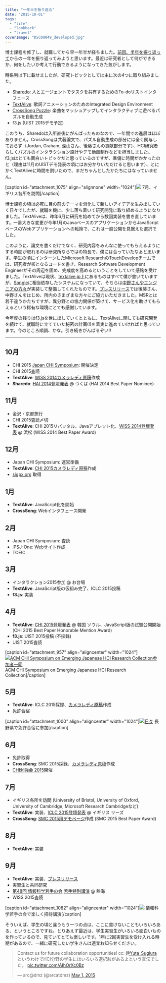 ```yaml
---
title: "一年半を振り返る"
date: "2015-10-01"
tags: 
  - "life"
  - "lookback"
  - "travel"
coverImage: "DSC00049_developed.jpg"
---
```


博士課程を修了し、就職してから早一年半が経ちました。[前回、半年を振り返って](http://junkato.jp/ja/blog/2014/09/25/half-yearly-review/)からの一年を振り返ってみようと思います。最近は研究者として何ができるか、何をしたいか考えて行動できるようになってきた気がします。

時系列は下に載せましたが、研究トピックとしては主に次の4つに取り組みました。

- [Sharedo](http://junkato.jp/ja/sharedo/): 人とエージェントでタスクを共有するためのTo-doリストインタフェース
- [TextAlive](https://staff.aist.go.jp/jun.kato/TextAlive/): 歌詞アニメーションのためのIntegrated Design Environment
- [CrossSong Puzzle](https://staff.aist.go.jp/jun.kato/CrossSong/): 楽曲をマッシュアップしてインタラクティブに遊べるパズルを自動生成
- f3.js (UIST 2015デモ予定)

このうち、Sharedoは入所直後にがんばったものなので、一年間での進展はほぼありません。CrossSongは共著論文で、パズル自動生成の部分には全く関与しておらず（Jordan, Graham, 深山さん、後藤さんの貢献部分です）、HCI研究者らしくパズルのインタラクション設計やデモ動画制作などを担当しました。f3.jsはとても面白いトピックだと思っているのですが、準備に時間がかかったのと（理由は11月のUISTデモ発表の頃にはお分かりいただけると思います）、とにかくTextAliveに時間を割いたので、まだちゃんとしたかたちにはなっていません。

\[caption id="attachment\_1075" align="alignnone" width="1024"\][![](/images/DSC00049_developed-1024x681.jpg)](https://goo.gl/photos/Ho2gWe12RmdZPhdE7) 7月、イギリス各所を訪問\[/caption\]

博士課程の頃は必死に目の前のテーマを消化して新しいアイデアを生み出していく日々でしたが、就職を機に、少し落ち着いて研究開発に取り組めるようになりました。TextAliveは、昨年6月に研究を始めてから数回実装を書き直しています。一番大きな変更が今年1月のJavaベースのアプリケーションからJavaScriptベースのWebアプリケーションへの転換で、これは一般公開を見据えた選択でした。

このように、論文を書くだけでなく、研究内容をみんなに使ってもらえるようにする時間が取れるのは研究所ならではの特長で、僕には合っていたなぁと思います。学生の頃にインターンしたMicrosoft Researchの[TouchDevelopチーム](http://research.microsoft.com/en-us/projects/touchdevelop/team.aspx)では、研究者が核となるコードを書き、Research Software Development Engineerがその周辺を固め、完成度を高めるということをしていて感銘を受けました。TextAliveは現状、[textalive.jp](http://textalive.jp/)上にあるものはすべて僕が書いていますが、[Songle](http://songle.jp/)に相当依存したシステムになっていて、そちらは[中野さんやエンジニアの方々](http://textalive.jp/about#team)が実装して整備してくれたものです。[プレスリリース](http://aist.go.jp/aist_j/press_release/pr2015/pr20150908/pr20150908.html)では後藤さん、中野さんをはじめ、所内のさまざまな方々にご協力いただきました。MSRとは若干違うかたちですが、異分野との協力関係が築けて、サービス化を助けてもらえるという稀有な環境にとても感謝しています。

今年度の残りはf3.jsを世に出していくとともに、TextAliveに関しても研究開発を続けて、就職時に立てていた秘密の計画(!)を着実に進めていければと思っています。今のところ順調、かな。引き続きがんばるぞい!!

* * *

## 10月

- CHI 2015 [Japan CHI Symposium](http://junkato.jp/ja/blog/2015/03/01/acm-chi2015-hci-tokyo/): 開催決定
- CHI 2015査読
- **TextAlive**: [WISS 2014カメラレディ原稿](http://junkato.jp/publications/wiss2014-kato-textalive.pdf)作成
- **Sharedo**: [HAI 2014登壇発表](http://junkato.jp/publications/hai2014-kato-sharedo-slides.pdf) @ つくば (HAI 2014 Best Paper Nominee)

## 11月

- 金沢・京都旅行
- CHI 2015査読〆切
- **TextAlive**: CHI 2015リバッタル、Javaアプレット化、[WISS 2014登壇発表](http://junkato.jp/publications/chi2015-kato-textalive-slides.pdf) @ 浜松 (WISS 2014 Best Paper Award)

## 12月

- Japan CHI Symposium: 運営準備
- **TextAlive**: [CHI 2015カメラレディ原稿](http://junkato.jp/publications/chi2015-kato-textalive.pdf)作成
- [sigpx.org](http://sigpx.org/) 取得

## 1月

- **TextAlive**: JavaScript化を開始
- **CrossSong**: Webインタフェース開発

## 2月

- Japan CHI Symposium: 査読
- IPSJ-One: [Webサイト作成](http://ipsj-one.org/)
- TOEIC

## 3月

- インタラクション2015参加 @ お台場
- **TextAlive**: JavaScript版の仮組み完了、ICLC 2015投稿
- **f3.js**: 実装

## 4月

- **TextAlive**: [CHI 2015登壇発表](http://junkato.jp/publications/chi2015-kato-textalive-slides.pdf) @ 韓国 ソウル、JavaScript版の試験公開開始 (CHI 2015 Best Paper Honorable Mention Award)
- **f3.js**: UIST 2015投稿 (不採録)
- UIST 2015査読

\[caption id="attachment\_957" align="aligncenter" width="1024"\][![ACM CHI Symposium on Emerging Japanese HCI Research Collection参加者一同](/images/DSC00573-1024x682.jpg)](http://hci.tokyo/) ACM CHI Symposium on Emerging Japanese HCI Research Collection\[/caption\]

## 5月

- **TextAlive**: ICLC 2015採録、[カメラレディ原稿](http://dx.doi.org/10.5281/zenodo.19355)作成
- 免許合宿

\[caption id="attachment\_1000" align="aligncenter" width="1024"\][![日々](/images/DSC00698-1024x682.jpg)](https://goo.gl/photos/RBzDVXF7g6YT2YNY8) 長野県で免許合宿に参加\[/caption\]

## 6月

- 免許取得
- **CrossSong**: SMC 2015採録、[カメラレディ原稿](https://staff.aist.go.jp/m.goto/PAPER/SMC2015smith.pdf)作成
- [CHI勉強会 2015](http://hci.tokyo/seminar/chi2015/)開催

## 7月

- イギリス各所を訪問 (University of Bristol, University of Oxford, University of Cambridge, Microsoft Research Cambridgeなど)
- **TextAlive**: 実装、[ICLC 2015登壇発表](http://textalive.jp/paper) @ イギリス リーズ
- **CrossSong**: [SMC 2015用デモページ](https://staff.aist.go.jp/jun.kato/CrossSong/demo/)作成 (SMC 2015 Best Paper Award)

## 8月

- **TextAlive**: 実装

## 9月

- **TextAlive**: 実装、[プレスリリース](http://www.aist.go.jp/aist_j/press_release/pr2015/pr20150908/pr20150908.html)
- 実習生と共同研究
- [第48回 情報科学若手の会](http://wakate.org/37) [若手特別講演](http://junkato.jp/ja/talks/people-are-programmers/?p=1) @ 熱海
- WISS 2015査読

\[caption id="attachment\_1082" align="aligncenter" width="1024"\][![](/images/SDIM9353-1024x683.jpg)](http://junkato.jp/ja/talks/people-are-programmers/?p=1) 情報科学若手の会で楽しく招待講演\[/caption\]

そういえば、学生の頃と違うもう一つの点は、ここに書けないこともいろいろある、というところですね。とりあえず最近は、学生実習生がいろいろ面白いものを作っているので、見ていてとても楽しいです。1年に2回実習生を受け入れる時期があるので、一緒に研究したい学生さんは適宜お知らせください。

<blockquote class="twitter-tweet" lang="en"><p dir="ltr" lang="ja">Contact us for future collaboration opportunities! cc: <a href="https://twitter.com/Yuta_Sugiura">@Yuta_Sugiura</a> というわけでHCI分野の学生にはいろいろ選択肢があるよという宣伝でした。 <a href="http://t.co/AIhOrXc0Bz">pic.twitter.com/AIhOrXc0Bz</a></p>— arc@dmz (@arcatdmz) <a href="https://twitter.com/arcatdmz/status/594048249574502401">May 1, 2015</a></blockquote>
<script src="//platform.twitter.com/widgets.js" async charset="utf-8"></script>
